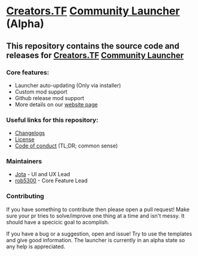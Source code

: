 # [Creators.TF](https://creators.tf) [Community Launcher](https://creators.tf/launcher) (Alpha)

## This repository contains the source code and releases for [Creators.TF](https://creators.tf) [Community Launcher](https://creators.tf/launcher)

### Core features:
* Launcher auto-updating (Only via installer)
* Custom mod support
* Github release mod support
* More details on our [website page](https://creators.tf/launcher)

### Useful links for this repository:
* [Changelogs](https://github.com/ampersoftware/Creators.TF-Community-Launcher/blob/master/changelog.md)
* [License](https://github.com/ampersoftware/Creators.TF-Community-Launcher/blob/master/LICENSE)
* [Code of conduct](https://github.com/ampersoftware/Creators.TF-Community-Launcher/blob/master/CODE_OF_CONDUCT.md) (TL;DR; common sense)

### Maintainers
* [Jota](https://github.com/jota11) - UI and UX Lead
* [rob5300](https://github.com/rob5300) - Core Feature Lead

### Contributing
If you have something to contribute then please open a pull request! Make sure your pr tries to solve/improve one thing at a time and isn't messy. It should have a specicic goal to acomplish.

If you have a bug or a suggestion, open and issue! Try to use the templates and give good information.
The launcher is currently in an alpha state so any help is appreciated.
